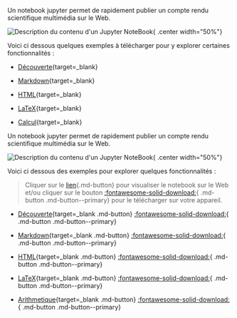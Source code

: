 
Un notebook jupyter permet de rapidement publier un compte rendu scientifique multimédia sur le Web.

![Description du contenu d'un Jupyter NoteBook](https://ericecmorlaix.github.io/img/JupyterNoteBook.png "Description du contenu d'un Jupyter NoteBook"){ .center width="50%"}

Voici ci dessous quelques exemples à télécharger pour y explorer certaines fonctionnalités :

- [Découverte](https://nbviewer.org/urls/ericecmorlaix.github.io/bn/decouverte-notebook.ipynb){target=_blank}

- [Markdown](https://nbviewer.org/urls/ericecmorlaix.github.io/bn/MarkDown-Le_BN_pour_rapporter.ipynb){target=_blank}

- [HTML](https://nbviewer.org/urls/ericecmorlaix.github.io/bn/HTML-Le_BN_pour_multimedier.ipynb){target=_blank}

- [LaTeX](https://nbviewer.org/urls/ericecmorlaix.github.io/bn/LaTeX-Le_BN_pour_formuler.ipynb){target=_blank}

- [Calcul](https://nbviewer.org/urls/ericecmorlaix.github.io/bn/Arithmetique-Le_BN_pour_calculer.ipynb){target=_blank}


Un notebook jupyter permet de rapidement publier un compte rendu scientifique multimédia sur le Web.

![Description du contenu d'un Jupyter NoteBook](https://ericecmorlaix.github.io/img/JupyterNoteBook.png "Description du contenu d'un Jupyter NoteBook"){ .center width="50%"}

Voici ci dessous des exemples pour explorer quelques fonctionnalités :

> Cliquer sur le [lien](){.md-button} pour visualiser le notebook sur le Web et/ou cliquer sur le bouton [:fontawesome-solid-download:](){ .md-button .md-button--primary} pour le télécharger sur votre appareil.

- [Découverte](https://nbviewer.org/urls/ericecmorlaix.github.io/bn/decouverte-notebook.ipynb){target=_blank .md-button} [:fontawesome-solid-download:](https://ericecmorlaix.github.io/bn/decouverte-notebook.ipynb){ .md-button .md-button--primary}

- [Markdown](https://nbviewer.org/urls/ericecmorlaix.github.io/bn/MarkDown-Le_BN_pour_rapporter.ipynb){target=_blank .md-button} [:fontawesome-solid-download:](https://ericecmorlaix.github.io/bn/MarkDown-Le_BN_pour_rapporter.ipynb){ .md-button .md-button--primary}

- [HTML](https://nbviewer.org/urls/ericecmorlaix.github.io/bn/HTML-Le_BN_pour_multimedier.ipynb){target=_blank .md-button} [:fontawesome-solid-download:](https://ericecmorlaix.github.io/bn/HTML-Le_BN_pour_multimedier.ipynb){ .md-button .md-button--primary}

- [LaTeX](https://nbviewer.org/urls/ericecmorlaix.github.io/bn/LaTeX-Le_BN_pour_formuler.ipynb){target=_blank .md-button} [:fontawesome-solid-download:](https://ericecmorlaix.github.io/bn/LaTeX-Le_BN_pour_formuler.ipynb){ .md-button .md-button--primary}

- [Arithmetique](https://nbviewer.org/urls/ericecmorlaix.github.io/bn/Arithmetique-Le_BN_pour_calculer.ipynb){target=_blank .md-button} [:fontawesome-solid-download:](https://ericecmorlaix.github.io/bn/Arithmetique-Le_BN_pour_calculer.ipynb){ .md-button .md-button--primary}